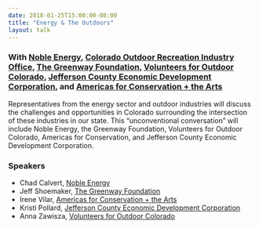 ```yaml
---
date: 2018-01-25T15:00:00-08:00
title: "Energy & The Outdoors"
layout: talk
---
```


### With [Noble Energy](https://www.nblenergy.com/), [Colorado Outdoor Recreation Industry Office](https://choosecolorado.com/programs-initiatives/outdoor-recreation-industry-office/), [The Greenway Foundation](http://www.thegreenwayfoundation.org/), [Volunteers for Outdoor Colorado](http://www.voc.org/), [Jefferson County Economic Development Corporation](http://jeffcoedc.org/), and [Americas for Conservation + the Arts](http://www.americasforconservation.org/)

Representatives from the energy sector and outdoor industries will discuss the challenges and opportunities in Colorado surrounding the intersection of these industries in our state. This “unconventional conversation” will include Noble Energy, the Greenway Foundation, Volunteers for Outdoor Colorado, Americas for Conservation, and Jefferson County Economic Development Corporation.

### Speakers
- Chad Calvert, [Noble Energy](https://www.nblenergy.com/)
- Jeff Shoemaker, [The Greenway Foundation](http://www.thegreenwayfoundation.org/)
- Irene Vilar, [Americas for Conservation + the Arts](http://www.americasforconservation.org/)
- Kristi Pollard, [Jefferson County Economic Development Corporation](http://jeffcoedc.org/)
- Anna Zawisza, [Volunteers for Outdoor Colorado](http://www.voc.org/)
